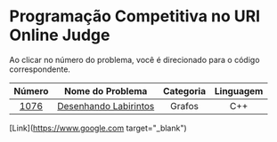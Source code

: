 # Programação Competitiva no URI Online Judge

Ao clicar no número do problema, você é direcionado para o código correspondente.

Número | Nome do Problema | Categoria | Linguagem
|     :---:      |     :---:      |     :---:      |     :---:      |  
<a href="https://github.com/CaioDallaqua/Programacao_Competitiva_URI/blob/master/Grafos/1076.cpp" target="_blank">1076</a> | <a href="https://www.urionlinejudge.com.br/judge/pt/problems/view/1076" target="_blank">Desenhando Labirintos</a> | Grafos | C++

[Link](https://www.google.com target="_blank")


